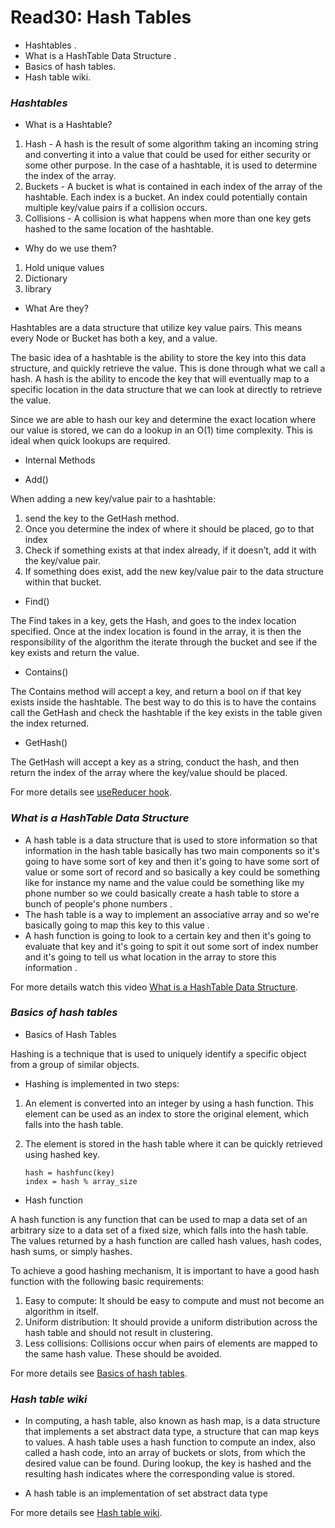 # Read30:  Hash Tables
* Hashtables .
* What is a HashTable Data Structure .
* Basics of hash tables.
* Hash table wiki.

### *Hashtables*

- What is a Hashtable?
1. Hash - A hash is the result of some algorithm taking an incoming string and converting it into a value that could be used for 
either security or some other purpose. In the case of a hashtable, it is used to determine the index of the array.
2. Buckets - A bucket is what is contained in each index of the array of the hashtable. Each index is a bucket. An index could 
potentially contain multiple key/value pairs if a collision occurs.
3. Collisions - A collision is what happens when more than one key gets hashed to the same location of the hashtable.

- Why do we use them?
1. Hold unique values
2. Dictionary
3. library

- What Are they?

Hashtables are a data structure that utilize key value pairs. This means every Node or Bucket has both a key, and a value.

The basic idea of a hashtable is the ability to store the key into this data structure, and quickly retrieve the value. This is done 
through what we call a hash. A hash is the ability to encode the key that will eventually map to a specific location in the data 
structure that we can look at directly to retrieve the value.

Since we are able to hash our key and determine the exact location where our value is stored, we can do a lookup in an O(1) time 
complexity. This is ideal when quick lookups are required.

- Internal Methods
* Add()

When adding a new key/value pair to a hashtable:
1. send the key to the GetHash method.
2. Once you determine the index of where it should be placed, go to that index
3. Check if something exists at that index already, if it doesn’t, add it with the key/value pair.
4. If something does exist, add the new key/value pair to the data structure within that bucket.

* Find()

The Find takes in a key, gets the Hash, and goes to the index location specified. Once at the index location is found in the array, 
it is then the responsibility of the algorithm the iterate through the bucket and see if the key exists and return the value.

* Contains()

The Contains method will accept a key, and return a bool on if that key exists inside the hashtable. The best way to do this is to 
have the contains call the GetHash and check the hashtable if the key exists in the table given the index returned.

* GetHash()

The GetHash will accept a key as a string, conduct the hash, and then return the index of the array where the key/value should be 
placed.


For more details see [useReducer hook](https://codefellows.github.io/common_curriculum/data_structures_and_algorithms/Code_401/class-30/resources/Hashtables.html).

### *What is a HashTable Data Structure*

- A hash table is a data structure that is used to store information so that information in the hash table basically has two main 
components so it's going to have some sort of key and then it's going to have some sort of value or some sort of record and so 
basically a key could be something like for instance my name and the value could be something like my phone number so we could 
basically create a hash table to store a bunch of people's phone numbers .
-  The hash table is a way to implement an associative array and so we're basically going to map this key to this value .
-  A hash function is going to look to a certain key and then it's going to evaluate that key and it's going to spit it out  some 
sort of index number and it's going to tell us what location in the array to store this information .

For more details watch this video [What is a HashTable Data Structure](https://dotnetcorecentral.com/blog/react-js-with-asp-net-core-signalr/?msclkid=755cd705cf6a11eca009afc3a9069ab3).


### *Basics of hash tables*

- Basics of Hash Tables

Hashing is a technique that is used to uniquely identify a specific object from a group of similar objects. 

- Hashing is implemented in two steps:

1. An element is converted into an integer by using a hash function. This element can be used as an index to store the original 
element, which falls into the hash table.
2. The element is stored in the hash table where it can be quickly retrieved using hashed key.

       hash = hashfunc(key)
       index = hash % array_size

- Hash function

A hash function is any function that can be used to map a data set of an arbitrary size to a data set of a fixed size, which falls 
into the hash table. The values returned by a hash function are called hash values, hash codes, hash sums, or simply hashes.

To achieve a good hashing mechanism, It is important to have a good hash function with the following basic requirements:

1. Easy to compute: It should be easy to compute and must not become an algorithm in itself.
2. Uniform distribution: It should provide a uniform distribution across the hash table and should not result in clustering.
3. Less collisions: Collisions occur when pairs of elements are mapped to the same hash value. These should be avoided.

For more details see [Basics of hash tables](https://www.hackerearth.com/practice/data-structures/hash-tables/basics-of-hash-tables/tutorial/).

### *Hash table wiki*

- In computing, a hash table, also known as hash map, is a data structure that implements a set abstract data type, a structure that 
can map keys to values. A hash table uses a hash function to compute an index, also called a hash code, into an array of buckets or 
slots, from which the desired value can be found. During lookup, the key is hashed and the resulting hash indicates where the 
corresponding value is stored.

- A hash table is an implementation of set abstract data type

For more details see [Hash table wiki](https://reactjs.org/docs/hooks-reference.html#usereducer).


